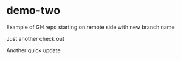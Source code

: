 # demo-two
Example of GH repo starting on remote side with new branch name

Just another check out 

Another quick update 
